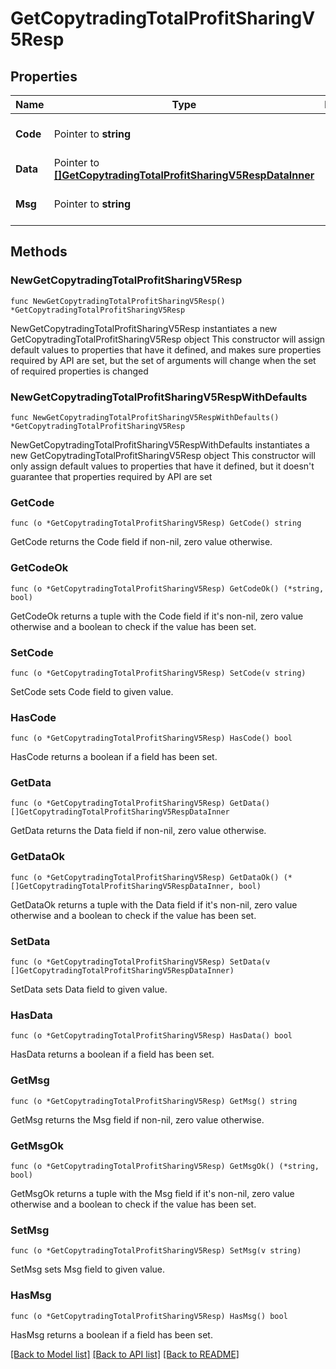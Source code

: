 # GetCopytradingTotalProfitSharingV5Resp

## Properties

Name | Type | Description | Notes
------------ | ------------- | ------------- | -------------
**Code** | Pointer to **string** |  | [optional] [default to ""]
**Data** | Pointer to [**[]GetCopytradingTotalProfitSharingV5RespDataInner**](GetCopytradingTotalProfitSharingV5RespDataInner.md) |  | [optional] 
**Msg** | Pointer to **string** |  | [optional] [default to ""]

## Methods

### NewGetCopytradingTotalProfitSharingV5Resp

`func NewGetCopytradingTotalProfitSharingV5Resp() *GetCopytradingTotalProfitSharingV5Resp`

NewGetCopytradingTotalProfitSharingV5Resp instantiates a new GetCopytradingTotalProfitSharingV5Resp object
This constructor will assign default values to properties that have it defined,
and makes sure properties required by API are set, but the set of arguments
will change when the set of required properties is changed

### NewGetCopytradingTotalProfitSharingV5RespWithDefaults

`func NewGetCopytradingTotalProfitSharingV5RespWithDefaults() *GetCopytradingTotalProfitSharingV5Resp`

NewGetCopytradingTotalProfitSharingV5RespWithDefaults instantiates a new GetCopytradingTotalProfitSharingV5Resp object
This constructor will only assign default values to properties that have it defined,
but it doesn't guarantee that properties required by API are set

### GetCode

`func (o *GetCopytradingTotalProfitSharingV5Resp) GetCode() string`

GetCode returns the Code field if non-nil, zero value otherwise.

### GetCodeOk

`func (o *GetCopytradingTotalProfitSharingV5Resp) GetCodeOk() (*string, bool)`

GetCodeOk returns a tuple with the Code field if it's non-nil, zero value otherwise
and a boolean to check if the value has been set.

### SetCode

`func (o *GetCopytradingTotalProfitSharingV5Resp) SetCode(v string)`

SetCode sets Code field to given value.

### HasCode

`func (o *GetCopytradingTotalProfitSharingV5Resp) HasCode() bool`

HasCode returns a boolean if a field has been set.

### GetData

`func (o *GetCopytradingTotalProfitSharingV5Resp) GetData() []GetCopytradingTotalProfitSharingV5RespDataInner`

GetData returns the Data field if non-nil, zero value otherwise.

### GetDataOk

`func (o *GetCopytradingTotalProfitSharingV5Resp) GetDataOk() (*[]GetCopytradingTotalProfitSharingV5RespDataInner, bool)`

GetDataOk returns a tuple with the Data field if it's non-nil, zero value otherwise
and a boolean to check if the value has been set.

### SetData

`func (o *GetCopytradingTotalProfitSharingV5Resp) SetData(v []GetCopytradingTotalProfitSharingV5RespDataInner)`

SetData sets Data field to given value.

### HasData

`func (o *GetCopytradingTotalProfitSharingV5Resp) HasData() bool`

HasData returns a boolean if a field has been set.

### GetMsg

`func (o *GetCopytradingTotalProfitSharingV5Resp) GetMsg() string`

GetMsg returns the Msg field if non-nil, zero value otherwise.

### GetMsgOk

`func (o *GetCopytradingTotalProfitSharingV5Resp) GetMsgOk() (*string, bool)`

GetMsgOk returns a tuple with the Msg field if it's non-nil, zero value otherwise
and a boolean to check if the value has been set.

### SetMsg

`func (o *GetCopytradingTotalProfitSharingV5Resp) SetMsg(v string)`

SetMsg sets Msg field to given value.

### HasMsg

`func (o *GetCopytradingTotalProfitSharingV5Resp) HasMsg() bool`

HasMsg returns a boolean if a field has been set.


[[Back to Model list]](../README.md#documentation-for-models) [[Back to API list]](../README.md#documentation-for-api-endpoints) [[Back to README]](../README.md)


